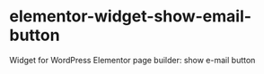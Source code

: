 # elementor-widget-show-email-button
Widget for WordPress Elementor page builder: show e-mail button
